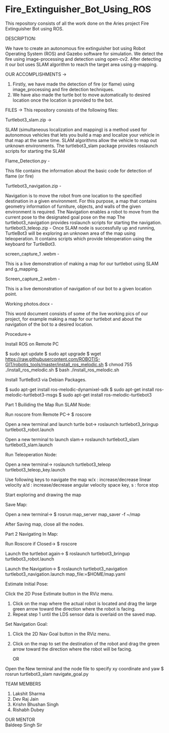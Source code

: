 # Fire_Extinguisher_Bot_Using_ROS
This repository consists of all the work done on the Aries project Fire Extinguisher Bot using ROS.

DESCRIPTION:

We have to create an autonomous fire extinguisher bot using Robot Operating System (ROS) and Gazebo software for simulation.
We detect the fire using image-processing and detection using open-cv2. After detecting it our bot uses SLAM algorithm to reach the target area using g-mapping.

OUR ACCOMPLISHMENTS ->

1)	Firstly, we have made the detection of fire (or flame) using image_processing and fire detection techniques.
2)	We have also made the turtle bot to move automatically to desired location once the location is provided to the bot.


FILES ->
This repository consists of the following files:

Turtlebot3_slam.zip ->

SLAM (simultaneous localization and mapping) is a method used for autonomous vehicles that lets you build a map and localize your vehicle in that map at the same time. SLAM algorithms allow the vehicle to map out unknown environments.
The turtlebot3_slam package provides roslaunch scripts for starting the SLAM

Flame_Detection.py -

This file contains the information about the basic code for detection of flame (or fire)

Turtlebot3_navigation.zip -

Navigation is to move the robot from one location to the specified destination in a given environment. For this purpose, a map that contains geometry information of furniture, objects, and walls of the given environment is required. The Navigation enables a robot to move from the current pose to the designated goal pose on the map 
The turtlebot3_navigation provides roslaunch scripts for starting the navigation.
turtlebot3_teleop.zip -
Once SLAM node is successfully up and running, TurtleBot3 will be exploring an unknown area of the map using teleoperation. It contains scripts which provide teleoperation using the keyboard for TurtleBot3.

screen_capture_1 .webm -

This is a live demonstration of making a map for our turtlebot using SLAM and g_mapping.

Screen_capture_2.webm -

This is a live demonstration of navigation of our bot to a given location point.

Working photos.docx -

This word document consists of some of the live working pics of our project, for example making a map for our turtlebot and about the navigation of the bot to a desired location.


Procedure->

Install ROS on Remote PC

$ sudo apt update
$ sudo apt upgrade
$ wget  https://raw.githubusercontent.com/ROBOTIS-GIT/robotis_tools/master/install_ros_melodic.sh
$ chmod 755 ./install_ros_melodic.sh 
$ bash ./install_ros_melodic.sh


Install TurtleBot3 via Debian Packages.

$ sudo apt-get install ros-melodic-dynamixel-sdk
$ sudo apt-get install ros-melodic-turtlebot3-msgs
$ sudo apt-get install ros-melodic-turtlebot3


Part 1 Builiding the Map
Run SLAM Node:

Run roscore from Remote PC->
$ roscore

Open a new terminal and launch turtle bot->
roslaunch turtlebot3_bringup turtlebot3_robot.launch

Open a new terminal to launch slam->
roslaunch turtlebot3_slam turtlebot3_slam.launch


Run Teleoperation Node:

Open a new terminal->
roslaunch turtlebot3_teleop turtlebot3_teleop_key.launch


Use following keys to navigate the map
w/x : increase/decrease linear velocity
a/d : increase/decrease angular velocity
space key, s : force stop


Start exploring and drawing the map

Save Map:

Open a new terminal->
$ rosrun map_server map_saver -f ~/map


After Saving map, close all the nodes.


Part 2 Navigating In Map:

Run Roscore if Closed->
$ roscore

Launch the turtlebot again->
$ roslaunch turtlebot3_bringup turtlebot3_robot.launch

Launch the Navigation->
$ roslaunch turtlebot3_navigation turtlebot3_navigation.launch map_file:=$HOME/map.yaml


Estimate Initial Pose:

Click the 2D Pose Estimate button in the RViz menu.

 

1.	Click on the map where the actual robot is located and drag the large green arrow toward the direction where the robot is facing.
2.	Repeat step 1 until the LDS sensor data is overlaid on the saved map.


Set Navigation Goal:

1.	Click the 2D Nav Goal button in the RViz menu.
 
2.	Click on the map to set the destination of the robot and drag the green arrow toward the direction where the robot will be facing.
		

	OR

Open the New terminal and the node file to specify xy coordinate and yaw
	$ rosrun turtlebot3_slam navigate_goal.py 


TEAM MEMBERS

1) Lakshit Sharma
2) Dev Raj Jain	
3) Krishn Bhushan Singh	
4) Rishabh Dubey

OUR MENTOR	
Baldeep Singh Sir

